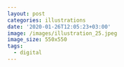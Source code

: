 ```yaml
---
layout: post
categories: illustrations
date: '2020-01-26T12:05:23+03:00'
image: /images/illustration_25.jpeg
image_size: 550x550
tags:
  - digital
---
```

